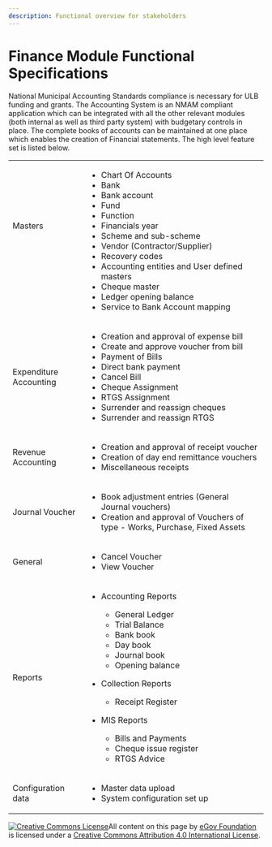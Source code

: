 ```yaml
---
description: Functional overview for stakeholders
---
```


# Finance Module Functional Specifications

National Municipal Accounting Standards compliance is necessary for ULB funding and grants. The Accounting System is an NMAM compliant application which can be integrated with all the other relevant modules (both internal as well as third party system) with budgetary controls in place. The complete books of accounts can be maintained at one place which enables the creation of Financial statements. The high level feature set is listed below.

|                                |                                                                                                                                                                                                                                                                                                                                                                         |
| ------------------------------ | ----------------------------------------------------------------------------------------------------------------------------------------------------------------------------------------------------------------------------------------------------------------------------------------------------------------------------------------------------------------------- |
| <p>Masters<br><br><br><br></p> | <ul><li>Chart Of Accounts</li><li>Bank</li><li>Bank account</li><li>Fund</li><li>Function</li><li>Financials year</li><li>Scheme and sub-scheme</li><li>Vendor (Contractor/Supplier)</li><li>Recovery codes</li><li>Accounting entities and User defined masters</li><li>Cheque master</li><li>Ledger opening balance</li><li>Service to Bank Account mapping</li></ul> |
| Expenditure Accounting         | <ul><li>Creation and approval of expense bill</li><li>Create and approve voucher from bill</li><li>Payment of Bills</li><li>Direct bank payment</li><li>Cancel Bill</li><li>Cheque Assignment</li><li>RTGS Assignment</li><li>Surrender and reassign cheques</li><li>Surrender and reassign RTGS</li></ul>                                                              |
| Revenue Accounting             | <ul><li>Creation and approval of receipt voucher</li><li>Creation of day end remittance vouchers</li><li>Miscellaneous receipts</li></ul>                                                                                                                                                                                                                               |
| Journal Voucher                | <ul><li>Book adjustment entries (General Journal vouchers)</li><li>Creation and approval of Vouchers of type - Works, Purchase, Fixed Assets</li></ul>                                                                                                                                                                                                                  |
| General                        | <ul><li>Cancel Voucher</li><li>View Voucher</li></ul>                                                                                                                                                                                                                                                                                                                   |
| Reports                        | <ul><li><p>Accounting Reports</p><ul><li>General Ledger</li><li>Trial Balance</li><li>Bank book</li><li>Day book</li><li>Journal book</li><li>Opening balance</li></ul></li><li><p>Collection Reports</p><ul><li>Receipt Register</li></ul></li><li><p>MIS Reports</p><ul><li>Bills and Payments</li><li>Cheque issue register</li><li>RTGS Advice</li></ul></li></ul>  |
| Configuration data             | <ul><li>Master data upload</li><li>System configuration set up</li></ul>                                                                                                                                                                                                                                                                                                |

[![Creative Commons License](https://i.creativecommons.org/l/by/4.0/80x15.png)](http://creativecommons.org/licenses/by/4.0/)All content on this page by [eGov Foundation ](https://egov.org.in/)is licensed under a [Creative Commons Attribution 4.0 International License](http://creativecommons.org/licenses/by/4.0/).
